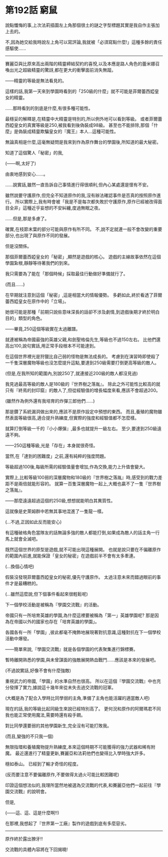 # 第192話 窮鼠

說點懺悔的事,上次法莉插圖左上角那個很土的謎之字型標題其實是我自作主張加上去的。

不,因為她交給我時說左上角可以寫評論,我就被「必須寫點什麼!」這種多餘的責任感驅使......

---

賽麗亞與比原來高出兩階的精靈締結契約的喜悅,以及本應是路人角色的蕾米娜召喚出光之超級精靈的驚訝,都在更大的衝擊面前消失無蹤。

——精靈的等級是無法看見的。

這樣的話,我第一天來到學園時看到的「250級的什麼」就不可能是菲爾蕾西婭皇女的精靈。

......那時看到的到底是什麼,有很多種可能性。

最穩妥的解釋是,在精靈中大精靈是特別的,所以例外地可以看到等級。
或者菲爾蕾西婭皇女的真實等級是250,被我看到後偽裝成98級。
甚至也不能排除,那個「什麼」是偽裝成精靈欺騙皇女的『魔王』本人...這種可能性。

無論真相是什麼,這毫無疑問是我來到作為原作舞台的學園後,所知道的最大秘密。

知道了這個驚人「秘密」的我,

(——啊,太好了)

由衷地感到安心......。

......說實話,雖然一直告訴自己事情進行得很順利,但內心某處還是懷有不安。

雖然說要守護原作,但完全不知道原作的我,沒有辦法確認事件是否真的按照原作進行。
所以實際上,我有時會被「我是不是每次都失敗於守護原作,原作已經被改得面目全非」這種近乎妄想的不安糾纏,度過無眠之夜。

......但是,那是多慮了。

確實,在枝節末葉的部分可能與原作有所不同。
不,說不定就連一般不會改變的重要部分,也出現了與原作不同的發展。

但是沒關係。

那個菲爾蕾西婭皇女的「秘密」,顯然是遊戲的核心。
遊戲的主線故事依然在這個學園紮根,靜靜等待著我們的到來。

我只需要為了能在「那個時候」採取最佳行動做好準備就行了。

(而且......)

在早期就注意到這個「秘密」,這是相當大的情報優勢。
多虧如此,終於看透了菲爾蕾西婭皇女在原作中的「立場」。

她很可能是那種「前期只說些意味深長的話卻不涉及劇情,到遊戲後期才終於明白目的」類型的角色。

——畢竟,250這個等級實在太過離譜。

就連被稱為帝國最強的英雄父親,和劍聖格倫先生,等級也不過150左右。
比他們還高出100,說句實話,用正常手段根本不可能達到。

在這個世界裡光是狩獵比自己弱的怪物是無法成長的。
考慮到在演習時即使殺了一千隻深層魔物等級也沒怎麼提升這點,要達到250級需要打倒更高等級的敵人。

(但是,在我所知的範圍內,別說250了,就連接近200級的敵人都沒見過)

我見過最高等級的敵人是180級的『世界樹之落胤』。
除此之外可能性比較高的就只有『終焉的封印窟』的敵人了,但從經驗值的增長幅度來看,應該不會超過200。

(雖然作為例外還有我培育的炸彈三郎他們......)

那是鑽了系統漏洞做出來的,應該不是原作設定中預想的東西。
而且,養殖的魔物雖然表面等級很高,適合提升熟練度,但實際的強度和經驗值都不怎麼樣。

就算打倒等級一千的『小小爆彈』,最多也就提升一級左右。
至少,要達到250級遠遠不夠。

——250這種等級,光是「存在」本身就很奇怪。

當然,在「達到的困難度」之前,還有純粹的強度問題。

等級超過100後,每級所需的經驗值量會增加,作為交換,能力上升值會變大。

實際上,比較等級100弱的深層魔物和180級的『世界樹之落胤』時,感受到的戰力差距不是兩倍就能形容的。
就算一百隻深層魔物一起上,大概也贏不了一隻『世界樹之落胤』。

——那麼遠遠超過這個的250級,想想就能明白其異質性。

這就像是史萊姆群中若無其事地混進了一隻龍一樣。

(...不過,正因如此反而能安心)

有這種破格角色當隊友的話無論多強的敵人都能打倒,如果成為敵人的話主角一行馬上就會全滅吧。

既然這個世界的原型是遊戲,就不可能出現這種展開。
也就是說只要在不偏離原作的範圍內前進,就能保證「皇女的秘密」在遊戲前半不會有太多牽連。

(...換個心情吧)

假裝沒發現菲爾蕾西婭皇女的秘密,優先守護原作。
太過注意未來而錯過眼前的事件才是最糟糕的。

(...雖然這麼說,但下個事件看起來很輕鬆呢)

下一個學校活動是被稱為『學園交流戰』的活動。

帝國只有一所培育英雄的學園,為什麼這裡要被稱為「第一」英雄學園呢?
那是因為在帝國以外的國家也存在「培育英雄的學園」。

各國各有一所「學園」,彼此都毫不掩飾地展現著對抗意識,這種對抗在下一個學校活動中爆發。

——簡單來說,『學園交流戰』就是各個學園的代表聚集進行錦標賽。

暫時離開熟悉的學園,與未曾謀面的強敵展開熱血戰鬥......應該是本來的發展吧。

(不過說實話,好像不會有什麼強敵)

重視武力的帝國,「學園」的水準自然也很高。
所以在這個『學園交流戰』中也充分發揮了實力,據說這十幾年來從未失去過交流戰的冠軍。

(大概是為了配合入學時比同學弱的主角,準備了主角也能活躍的適當敵人吧)

現在的話,我的等級比起同級生來說已經特別高了。
更何況和原作的阿爾瑪君不同我也能正常使用魔法,需要時還有殺手鐧。

對比同學還要弱的其他學園新生,完全沒有可能打敗我。

(而且,變強的不只我一個)

無限指環和養殖魔物提升熟練度,本來這個時期不可能獲得的強力武器和稀有附魔。
最近還進行了精靈更新,賽麗亞和法莉他們也變得比入學時強大許多。

穩如泰山。
已經到了輸才奇怪的程度。

(反而要注意不要偏離原作,不要做得太過火可能比較困難呢)

印證這個想法似的,我理所當然地被選為交流戰的代表,和賽麗亞他們一起前往『學園交流戰』的說明會。

但是,

(——這、這、這是什麼啊!!)

在那裡,我想起了『世界第一工廠』製作的遊戲到底有多麼惡劣。

---

原作終於露出獠牙!!

交流戰的具體內容將在下回揭曉!